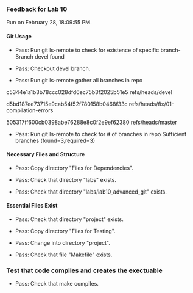 ### Feedback for Lab 10

Run on February 28, 18:09:55 PM.


#### Git Usage

+ Pass: Run git ls-remote to check for existence of specific branch- Branch devel found

+ Pass: Checkout devel branch.



+ Pass: Run git ls-remote gather all branches in repo

c5344e1a1b3b78ccc028dfd6ec75b3f2025b51e5	refs/heads/devel

d5bd187ee73715e9cab54f52f780158b0468f33c	refs/heads/fix/01-compilation-errors

505317ff600cb0398abe76288e8c0f2e9ef62380	refs/heads/master



+ Pass: Run git ls-remote to check for # of branches in repo
Sufficient branches (found=3,required=3)


#### Necessary Files and Structure

+ Pass: Copy directory "Files for Dependencies".



+ Pass: Check that directory "labs" exists.

+ Pass: Check that directory "labs/lab10_advanced_git" exists.


#### Essential Files Exist

+ Pass: Check that directory "project" exists.

+ Pass: Copy directory "Files for Testing".



+ Pass: Change into directory "project".

+ Pass: Check that file "Makefile" exists.


### Test that code compiles and creates the exectuable

+ Pass: Check that make compiles.



